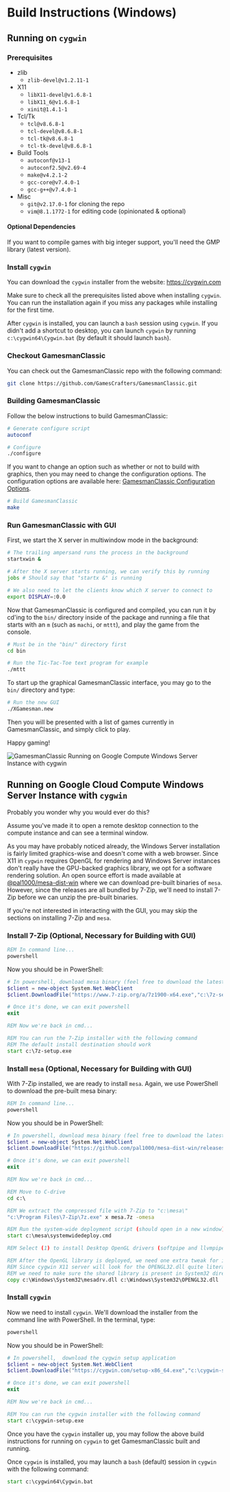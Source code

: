 # Build Instructions (Windows)

## Running on `cygwin`

### Prerequisites

- zlib
    - `zlib-devel@v1.2.11-1`
- X11
    - `libX11-devel@v1.6.8-1`
    - `libX11_6@v1.6.8-1`
    - `xinit@1.4.1-1`
- Tcl/Tk
    - `tcl@v8.6.8-1`
    - `tcl-devel@v8.6.8-1`
    - `tcl-tk@v8.6.8-1`
    - `tcl-tk-devel@v8.6.8-1`
- Build Tools
    - `autoconf@v13-1`
    - `autoconf2.5@v2.69-4`
    - `make@v4.2.1-2`
    - `gcc-core@v7.4.0-1`
    - `gcc-g++@v7.4.0-1`
- Misc
    - `git@v2.17.0-1` for cloning the repo
    - `vim@8.1.1772-1` for editing code (opinionated & optional)

#### Optional Dependencies

If you want to compile games with big integer support, you'll need the GMP library (latest version).

### Install `cygwin`

You can download the `cygwin` installer from the website: https://cygwin.com

Make sure to check all the prerequisites listed above when installing `cygwin`. You can run the installation again if you miss any packages while installing for the first time.

After `cygwin` is installed, you can launch a `bash` session using `cygwin`. If you didn't add a shortcut to desktop, you can launch `cygwin` by running `c:\cygwin64\Cygwin.bat` (by default it should launch `bash`).

### Checkout GamesmanClassic

You can check out the GamesmanClassic repo with the following command:

```bash
git clone https://github.com/GamesCrafters/GamesmanClassic.git
```

### Building GamesmanClassic

Follow the below instructions to build GamesmanClassic:

```bash
# Generate configure script
autoconf

# Configure
./configure
```

If you want to change an option such as whether or not to build with graphics, then you may need to change the configuration options.
The configuration options are available here: [GamesmanClassic Configuration Options](build-configuration-options.md).

```bash
# Build GamesmanClassic
make
```

### Run GamesmanClassic with GUI

First, we start the X server in multiwindow mode in the background:

```bash
# The trailing ampersand runs the process in the background
startxwin &

# After the X server starts running, we can verify this by running
jobs # Should say that "startx &" is running

# We also need to let the clients know which X server to connect to
export DISPLAY=:0.0
```

Now that GamesmanClassic is configured and compiled, you can run it by cd'ing to the `bin/` directory inside of the package and running a file that starts with an `m` (such as `machi`, or `mttt`), and play the game from the console.

```bash
# Must be in the "bin/" directory first
cd bin

# Run the Tic-Tac-Toe text program for example
./mttt
```

To start up the graphical GamesmanClassic interface, you may go to the `bin/` directory and type:

```bash
# Run the new GUI
./XGamesman.new
```

Then you will be presented with a list of games currently in GamesmanClassic, and simply click to play.

Happy gaming!

![GamesmanClassic Running on Google Compute Windows Server Instance with cygwin](build-instructions-windows-cygwin-on-gcp.png)

## Running on Google Cloud Compute Windows Server Instance with `cygwin`

Probably you wonder why you would ever do this?

Assume you've made it to open a remote desktop connection to the compute instance and can see a terminal window.

As you may have probably noticed already, the Windows Server installation is fairly limited graphics-wise and doesn't come with a web browser. Since X11 in `cygwin` requires OpenGL for rendering and Windows Server instances don't really have the GPU-backed graphics library, we opt for a software rendering solution. An open source effort is made available at [@pal1000/mesa-dist-win](https://github.com/pal1000/mesa-dist-win/releases) where we can download pre-built binaries of `mesa`. However, since the releases are all bundled by 7-Zip, we'll need to install 7-Zip before we can unzip the pre-built binaries.

If you're not interested in interacting with the GUI, you may skip the sections on installing 7-Zip and `mesa`.

### Install 7-Zip (Optional, Necessary for Building with GUI)

```cmd
REM In command line...
powershell
```

Now you should be in PowerShell:

```powershell
# In powershell, download mesa binary (feel free to download the latest version)
$client = new-object System.Net.WebClient
$client.DownloadFile("https://www.7-zip.org/a/7z1900-x64.exe","c:\7z-setup.exe")

# Once it's done, we can exit powershell
exit
```

```cmd
REM Now we're back in cmd...

REM You can run the 7-Zip installer with the following command
REM The default install destination should work
start c:\7z-setup.exe
```

### Install `mesa` (Optional, Necessary for Building with GUI)

With 7-Zip installed, we are ready to install `mesa`. Again, we use PowerShell to download the pre-built mesa binary:

```cmd
REM In command line...
powershell
```

Now you should be in PowerShell:

```powershell
# In powershell, download mesa binary (feel free to download the latest version)
$client = new-object System.Net.WebClient
$client.DownloadFile("https://github.com/pal1000/mesa-dist-win/releases/download/19.3.3/mesa3d-19.3.3-release-msvc.7z","c:\mesa.7z")

# Once it's done, we can exit powershell
exit
```

```cmd
REM Now we're back in cmd...

REM Move to C-drive
cd c:\

REM We extract the compressed file with 7-Zip to "c:\mesa\"
"c:\Program Files\7-Zip\7z.exe" x mesa.7z -omesa

REM Run the system-wide deployment script (should open in a new window)
start c:\mesa\systemwidedeploy.cmd

REM Select (1) to install Desktop OpenGL drivers (softpipe and llvmpipe only)

REM After the OpenGL library is deployed, we need one extra tweak for it to work
REM Since cygwin X11 server will look for the OPENGL32.dll quite literally,
REM we need to make sure the shared library is present in System32 directory
copy c:\Windows\System32\mesadrv.dll c:\Windows\System32\OPENGL32.dll 
```

### Install `cygwin`

Now we need to install `cygwin`. We'll download the installer from the command line with PowerShell. In the terminal, type:

```cmd
powershell
```

Now you should be in PowerShell:

```powershell
# In powershell,  download the cygwin setup application
$client = new-object System.Net.WebClient
$client.DownloadFile("https://cygwin.com/setup-x86_64.exe","c:\cygwin-setup.exe")

# Once it's done, we can exit powershell
exit
```

```cmd
REM Now we're back in cmd...

REM You can run the cygwin installer with the following command
start c:\cygwin-setup.exe
```

Once you have the `cygwin` installer up, you may follow the above build instructions for running on `cygwin` to get GamesmanClassic built and running.

Once `cygwin` is installed, you may launch a `bash` (default) session in `cygwin` with the following command:

```cmd
start c:\cygwin64\Cygwin.bat
```
